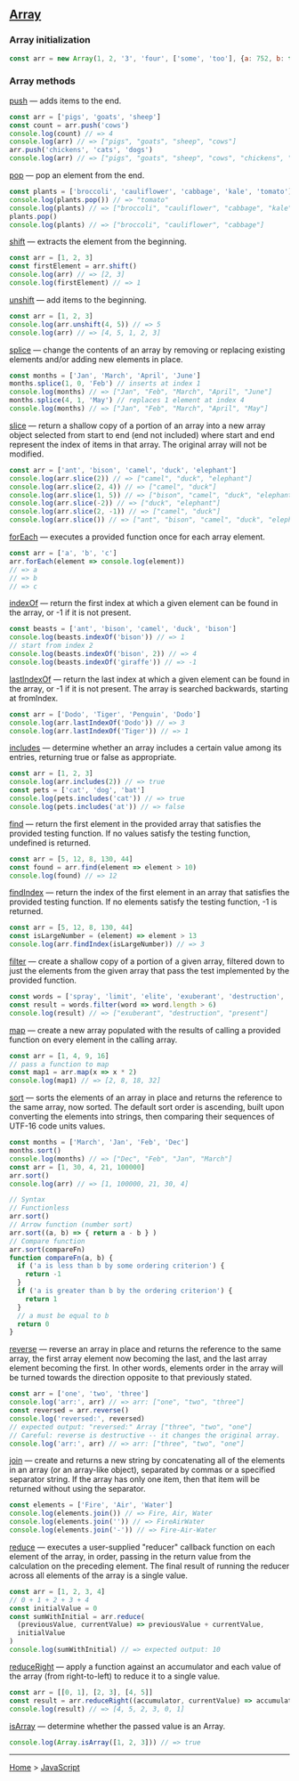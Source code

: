 ## [Array](https://developer.mozilla.org/en-US/docs/Web/JavaScript/Reference/Global_Objects/Array)

### Array initialization

```javascript
const arr = new Array(1, 2, '3', 'four', ['some', 'too'], {a: 752, b: true}, false)
```

### Array methods

[push](https://developer.mozilla.org/en-US/docs/Web/JavaScript/Reference/Global_Objects/Array/push) — adds items to the end.
```javascript
const arr = ['pigs', 'goats', 'sheep']
const count = arr.push('cows')
console.log(count) // => 4
console.log(arr) // => ["pigs", "goats", "sheep", "cows"]
arr.push('chickens', 'cats', 'dogs')
console.log(arr) // => ["pigs", "goats", "sheep", "cows", "chickens", "cats", "dogs"]
```

[pop](https://developer.mozilla.org/en-US/docs/Web/JavaScript/Reference/Global_Objects/Array/pop) — pop an element from the end.
```javascript
const plants = ['broccoli', 'cauliflower', 'cabbage', 'kale', 'tomato']
console.log(plants.pop()) // => "tomato"
console.log(plants) // => ["broccoli", "cauliflower", "cabbage", "kale"]
plants.pop()
console.log(plants) // => ["broccoli", "cauliflower", "cabbage"]
```

[shift](https://developer.mozilla.org/en-US/docs/Web/JavaScript/Reference/Global_Objects/Array/shift) — extracts the element from the beginning.
```javascript
const arr = [1, 2, 3]
const firstElement = arr.shift()
console.log(arr) // => [2, 3]
console.log(firstElement) // => 1
``` 

[unshift](https://developer.mozilla.org/en-US/docs/Web/JavaScript/Reference/Global_Objects/Array/shift) — add items to the beginning.
```javascript
const arr = [1, 2, 3]
console.log(arr.unshift(4, 5)) // => 5
console.log(arr) // => [4, 5, 1, 2, 3]
```

[splice](https://developer.mozilla.org/en-US/docs/Web/JavaScript/Reference/Global_Objects/Array/splice) — change the contents of an array by removing or replacing existing elements and/or adding new elements in place.
```javascript
const months = ['Jan', 'March', 'April', 'June']
months.splice(1, 0, 'Feb') // inserts at index 1
console.log(months) // => ["Jan", "Feb", "March", "April", "June"]
months.splice(4, 1, 'May') // replaces 1 element at index 4
console.log(months) // => ["Jan", "Feb", "March", "April", "May"]
```

[slice](https://developer.mozilla.org/en-US/docs/Web/JavaScript/Reference/Global_Objects/Array/slice) — return a shallow copy of a portion of an array into a new array object selected from start to end (end not included) where start and end represent the index of items in that array. The original array will not be modified.
```javascript
const arr = ['ant', 'bison', 'camel', 'duck', 'elephant']
console.log(arr.slice(2)) // => ["camel", "duck", "elephant"]
console.log(arr.slice(2, 4)) // => ["camel", "duck"]
console.log(arr.slice(1, 5)) // => ["bison", "camel", "duck", "elephant"]
console.log(arr.slice(-2)) // => ["duck", "elephant"]
console.log(arr.slice(2, -1)) // => ["camel", "duck"]
console.log(arr.slice()) // => ["ant", "bison", "camel", "duck", "elephant"]
```

[forEach](https://developer.mozilla.org/en-US/docs/Web/JavaScript/Reference/Global_Objects/Array/forEach) — executes a provided function once for each array element.
```javascript
const arr = ['a', 'b', 'c']
arr.forEach(element => console.log(element))
// => a
// => b
// => c
```

[indexOf](https://developer.mozilla.org/en-US/docs/Web/JavaScript/Reference/Global_Objects/Array/indexOf) — return the first index at which a given element can be found in the array, or -1 if it is not present.
```javascript
const beasts = ['ant', 'bison', 'camel', 'duck', 'bison']
console.log(beasts.indexOf('bison')) // => 1
// start from index 2
console.log(beasts.indexOf('bison', 2)) // => 4
console.log(beasts.indexOf('giraffe')) // => -1
```

[lastIndexOf](https://developer.mozilla.org/en-US/docs/Web/JavaScript/Reference/Global_Objects/Array/lastIndexOf) — return the last index at which a given element can be found in the array, or -1 if it is not present. The array is searched backwards, starting at fromIndex.
```javascript
const arr = ['Dodo', 'Tiger', 'Penguin', 'Dodo']
console.log(arr.lastIndexOf('Dodo')) // => 3
console.log(arr.lastIndexOf('Tiger')) // => 1
```

[includes](https://developer.mozilla.org/en-US/docs/Web/JavaScript/Reference/Global_Objects/Array/includes) — determine whether an array includes a certain value among its entries, returning true or false as appropriate.
```javascript
const arr = [1, 2, 3]
console.log(arr.includes(2)) // => true
const pets = ['cat', 'dog', 'bat']
console.log(pets.includes('cat')) // => true
console.log(pets.includes('at')) // => false
```

[find](https://developer.mozilla.org/en-US/docs/Web/JavaScript/Reference/Global_Objects/Array/find) — return the first element in the provided array that satisfies the provided testing function. If no values satisfy the testing function, undefined is returned.
```javascript
const arr = [5, 12, 8, 130, 44]
const found = arr.find(element => element > 10)
console.log(found) // => 12
```

[findIndex](https://developer.mozilla.org/en-US/docs/Web/JavaScript/Reference/Global_Objects/Array/findIndex) — return the index of the first element in an array that satisfies the provided testing function. If no elements satisfy the testing function, -1 is returned.
```javascript
const arr = [5, 12, 8, 130, 44]
const isLargeNumber = (element) => element > 13
console.log(arr.findIndex(isLargeNumber)) // => 3
```

[filter](https://developer.mozilla.org/en-US/docs/Web/JavaScript/Reference/Global_Objects/Array/filter) — create a shallow copy of a portion of a given array, filtered down to just the elements from the given array that pass the test implemented by the provided function.
```javascript
const words = ['spray', 'limit', 'elite', 'exuberant', 'destruction', 'present']
const result = words.filter(word => word.length > 6)
console.log(result) // => ["exuberant", "destruction", "present"]
```

[map](https://developer.mozilla.org/en-US/docs/Web/JavaScript/Reference/Global_Objects/Array/map) — create a new array populated with the results of calling a provided function on every element in the calling array.
```javascript
const arr = [1, 4, 9, 16]
// pass a function to map
const map1 = arr.map(x => x * 2)
console.log(map1) // => [2, 8, 18, 32]
```

[sort](https://developer.mozilla.org/en-US/docs/Web/JavaScript/Reference/Global_Objects/Array/sort) — sorts the elements of an array in place and returns the reference to the same array, now sorted. The default sort order is ascending, built upon converting the elements into strings, then comparing their sequences of UTF-16 code units values.
```javascript
const months = ['March', 'Jan', 'Feb', 'Dec']
months.sort()
console.log(months) // => ["Dec", "Feb", "Jan", "March"]
const arr = [1, 30, 4, 21, 100000]
arr.sort()
console.log(arr) // => [1, 100000, 21, 30, 4]

// Syntax
// Functionless
arr.sort()
// Arrow function (number sort)
arr.sort((a, b) => { return a - b } )
// Compare function
arr.sort(compareFn)
function compareFn(a, b) {
  if ('a is less than b by some ordering criterion') {
    return -1
  }
  if ('a is greater than b by the ordering criterion') {
    return 1
  }
  // a must be equal to b
  return 0
}
```

[reverse](https://developer.mozilla.org/en-US/docs/Web/JavaScript/Reference/Global_Objects/Array/reverse) — reverse an array in place and returns the reference to the same array, the first array element now becoming the last, and the last array element becoming the first. In other words, elements order in the array will be turned towards the direction opposite to that previously stated.
```javascript
const arr = ['one', 'two', 'three']
console.log('arr:', arr) // => arr: ["one", "two", "three"]
const reversed = arr.reverse()
console.log('reversed:', reversed)
// expected output: "reversed:" Array ["three", "two", "one"]
// Careful: reverse is destructive -- it changes the original array.
console.log('arr:', arr) // => arr: ["three", "two", "one"]
```

[join](https://developer.mozilla.org/en-US/docs/Web/JavaScript/Reference/Global_Objects/Array/join) — create and returns a new string by concatenating all of the elements in an array (or an array-like object), separated by commas or a specified separator string. If the array has only one item, then that item will be returned without using the separator.
```javascript
const elements = ['Fire', 'Air', 'Water']
console.log(elements.join()) // => Fire, Air, Water
console.log(elements.join('')) // => FireAirWater
console.log(elements.join('-')) // => Fire-Air-Water
```

[reduce](https://developer.mozilla.org/en-US/docs/Web/JavaScript/Reference/Global_Objects/Array/reduce) — executes a user-supplied "reducer" callback function on each element of the array, in order, passing in the return value from the calculation on the preceding element. The final result of running the reducer across all elements of the array is a single value.
```javascript
const arr = [1, 2, 3, 4]
// 0 + 1 + 2 + 3 + 4
const initialValue = 0
const sumWithInitial = arr.reduce(
  (previousValue, currentValue) => previousValue + currentValue,
  initialValue
)
console.log(sumWithInitial) // => expected output: 10
```

[reduceRight](https://developer.mozilla.org/en-US/docs/Web/JavaScript/Reference/Global_Objects/Array/reduceRight) — apply a function against an accumulator and each value of the array (from right-to-left) to reduce it to a single value.
```javascript
const arr = [[0, 1], [2, 3], [4, 5]]
const result = arr.reduceRight((accumulator, currentValue) => accumulator.concat(currentValue))
console.log(result) // => [4, 5, 2, 3, 0, 1]
```

[isArray](https://developer.mozilla.org/en-US/docs/Web/JavaScript/Reference/Global_Objects/Array/isArray) — determine whether the passed value is an Array.
```javascript
console.log(Array.isArray([1, 2, 3])) // => true
```
---
[Home](/README.md) > [JavaScript](javascript.md)
